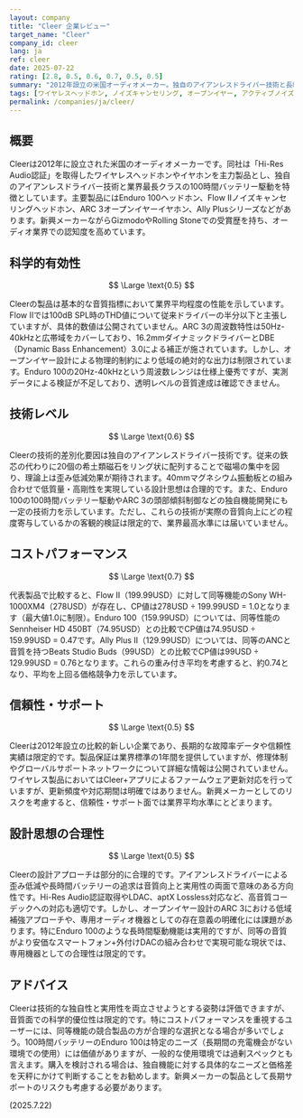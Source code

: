 ```yaml
---
layout: company
title: "Cleer 企業レビュー"
target_name: "Cleer"
company_id: cleer
lang: ja
ref: cleer
date: 2025-07-22
rating: [2.8, 0.5, 0.6, 0.7, 0.5, 0.5]
summary: "2012年設立の米国オーディオメーカー。独自のアイアンレスドライバー技術と長時間バッテリーに特化した製品展開だが、科学的音質改善効果は限定的"
tags: [ワイヤレスヘッドホン, ノイズキャンセリング, オープンイヤー, アクティブノイズキャンセリング]
permalink: /companies/ja/cleer/
---
```


## 概要

Cleerは2012年に設立された米国のオーディオメーカーです。同社は「Hi-Res Audio認証」を取得したワイヤレスヘッドホンやイヤホンを主力製品とし、独自のアイアンレスドライバー技術と業界最長クラスの100時間バッテリー駆動を特徴としています。主要製品にはEnduro 100ヘッドホン、Flow IIノイズキャンセリングヘッドホン、ARC 3オープンイヤーイヤホン、Ally Plusシリーズなどがあります。新興メーカーながらGizmodoやRolling Stoneでの受賞歴を持ち、オーディオ業界での認知度を高めています。

## 科学的有効性

$$ \Large \text{0.5} $$

Cleerの製品は基本的な音質指標において業界平均程度の性能を示しています。Flow IIでは100dB SPL時のTHD値について従来ドライバーの半分以下と主張していますが、具体的数値は公開されていません。ARC 3の周波数特性は50Hz-40kHzと広帯域をカバーしており、16.2mmダイナミックドライバーとDBE（Dynamic Bass Enhancement）3.0による補正が施されています。しかし、オープンイヤー設計による物理的制約により低域の絶対的な出力は制限されています。Enduro 100の20Hz-40kHzという周波数レンジは仕様上優秀ですが、実測データによる検証が不足しており、透明レベルの音質達成は確認できません。

## 技術レベル

$$ \Large \text{0.6} $$

Cleerの技術的差別化要因は独自のアイアンレスドライバー技術です。従来の鉄芯の代わりに20個の希土類磁石をリング状に配列することで磁場の集中を図り、理論上は歪み低減効果が期待されます。40mmマグネシウム振動板との組み合わせで低質量・高剛性を実現している設計思想は合理的です。また、Enduro 100の100時間バッテリー駆動やARC 3の頭部傾斜制御などの独自機能開発にも一定の技術力を示しています。ただし、これらの技術が実際の音質向上にどの程度寄与しているかの客観的検証は限定的で、業界最高水準には届いていません。

## コストパフォーマンス

$$ \Large \text{0.7} $$

代表製品で比較すると、Flow II（199.99USD）に対して同等機能のSony WH-1000XM4（278USD）が存在し、CP値は278USD ÷ 199.99USD = 1.0となります（最大値1.0に制限）。Enduro 100（159.99USD）については、同等性能のSennheiser HD 450BT（74.95USD）との比較でCP値は74.95USD ÷ 159.99USD = 0.47です。Ally Plus II（129.99USD）については、同等のANCと音質を持つBeats Studio Buds（99USD）との比較でCP値は99USD ÷ 129.99USD = 0.76となります。これらの重み付き平均を考慮すると、約0.74となり、平均を上回る価格競争力を示しています。

## 信頼性・サポート

$$ \Large \text{0.5} $$

Cleerは2012年設立の比較的新しい企業であり、長期的な故障率データや信頼性実績は限定的です。製品保証は業界標準の1年間を提供していますが、修理体制やグローバルサポートネットワークについて詳細な情報は公開されていません。ワイヤレス製品においてはCleer+アプリによるファームウェア更新対応を行っていますが、更新頻度や対応期間は明確ではありません。新興メーカーとしてのリスクを考慮すると、信頼性・サポート面では業界平均水準にとどまります。

## 設計思想の合理性

$$ \Large \text{0.5} $$

Cleerの設計アプローチは部分的に合理的です。アイアンレスドライバーによる歪み低減や長時間バッテリーの追求は音質向上と実用性の両面で意味のある方向性です。Hi-Res Audio認証取得やLDAC、aptX Lossless対応など、高音質コーデックへの対応も適切です。しかし、オープンイヤー設計のARC 3における低域補強アプローチや、専用オーディオ機器としての存在意義の明確化には課題があります。特にEnduro 100のような長時間駆動機能は実用的ですが、同等の音質がより安価なスマートフォン+外付けDACの組み合わせで実現可能な現状では、専用機器としての合理性は限定的です。

## アドバイス

Cleerは技術的な独自性と実用性を両立させようとする姿勢は評価できますが、音質面での科学的優位性は限定的です。特にコストパフォーマンスを重視するユーザーには、同等機能の競合製品の方が合理的な選択となる場合が多いでしょう。100時間バッテリーのEnduro 100は特定のニーズ（長期間の充電機会がない環境での使用）には価値がありますが、一般的な使用環境では過剰スペックとも言えます。購入を検討される場合は、独自機能に対する具体的なニーズと価格差を天秤にかけて判断することをお勧めします。新興メーカーの製品として長期サポートのリスクも考慮する必要があります。

(2025.7.22)
